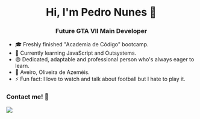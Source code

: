 <h1 align="center">Hi, I'm Pedro Nunes 👋</h1>
<h3 align="center">Future GTA VII Main Developer</h1>


- 🎓 Freshly finished "Academia de Código" bootcamp.
- 🌱 Currently learning JavaScript and Outsystems.
- 😄 Dedicated, adaptable and professional person who's always eager to learn. 
- 📍 Aveiro, Oliveira de Azeméis.
- ⚡ Fun fact: I love to watch and talk about football but I hate to play it.


### Contact me! 💼
  <a href="https://www.linkedin.com/in/pnunes24/" alt="Linkedin">
  <img src="https://img.shields.io/badge/-Linkedin-0e76a8?style=flat-square&logo=Linkedin&logoColor=white&link=https://www.linkedin.com/in/pnunes24/" /></a>
